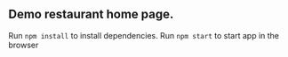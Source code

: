 ## Demo restaurant home page.

Run `npm install` to install dependencies.
Run `npm start` to start app in the browser

